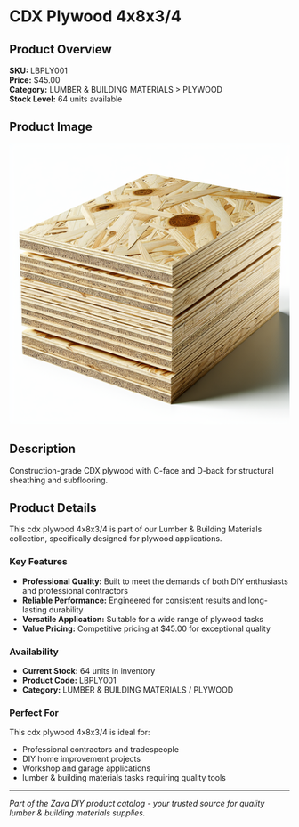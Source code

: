 # CDX Plywood 4x8x3/4

## Product Overview

**SKU:** LBPLY001  
**Price:** $45.00  
**Category:** LUMBER & BUILDING MATERIALS > PLYWOOD  
**Stock Level:** 64 units available  

## Product Image

![CDX Plywood 4x8x3/4](https://raw.githubusercontent.com/microsoft/ai-tour-26-zava-diy-dataset-plus-mcp/refs/heads/main/images/lumber_%26_building_materials_plywood_cdx_plywood_4x8x34_20250620_202142.png)

## Description

Construction-grade CDX plywood with C-face and D-back for structural sheathing and subflooring.

## Product Details

This cdx plywood 4x8x3/4 is part of our Lumber & Building Materials collection, specifically designed for plywood applications. 

### Key Features

- **Professional Quality:** Built to meet the demands of both DIY enthusiasts and professional contractors
- **Reliable Performance:** Engineered for consistent results and long-lasting durability
- **Versatile Application:** Suitable for a wide range of plywood tasks
- **Value Pricing:** Competitive pricing at $45.00 for exceptional quality

### Availability

- **Current Stock:** 64 units in inventory
- **Product Code:** LBPLY001
- **Category:** LUMBER & BUILDING MATERIALS / PLYWOOD

### Perfect For

This cdx plywood 4x8x3/4 is ideal for:
- Professional contractors and tradespeople
- DIY home improvement projects  
- Workshop and garage applications
- lumber & building materials tasks requiring quality tools

---

*Part of the Zava DIY product catalog - your trusted source for quality lumber & building materials supplies.*
